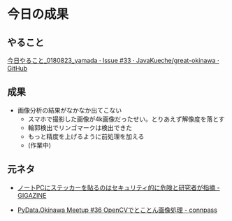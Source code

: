 # 今日の成果

## やること

[今日やること_0180823_yamada · Issue #33 · JavaKueche/great-okinawa · GitHub](https://github.com/JavaKueche/great-okinawa/issues/33)  

## 成果

* 画像分析の結果がなかなか出てこない
  * スマホで撮影した画像が4k画像だったせい。とりあえず解像度を落とす
  * 輪郭検出でリンゴマークは検出できた
  * もっと精度を上げるように前処理を加える
  * (作業中)

## 元ネタ

* [ノートPCにステッカーを貼るのはセキュリティ的に危険と研究者が指摘 - GIGAZINE](https://gigazine.net/news/20180815-stickers-laptop-bad-security-idea/)

* [PyData.Okinawa Meetup #36 OpenCVでとことん画像処理 - connpass](https://pydataokinawa.connpass.com/event/95142/)


